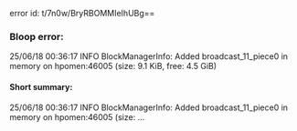 error id: t/7n0w/BryRBOMMIeIhUBg==
### Bloop error:

25/06/18 00:36:17 INFO BlockManagerInfo: Added broadcast_11_piece0 in memory on hpomen:46005 (size: 9.1 KiB, free: 4.5 GiB)
#### Short summary: 

25/06/18 00:36:17 INFO BlockManagerInfo: Added broadcast_11_piece0 in memory on hpomen:46005 (size: ...